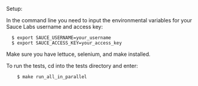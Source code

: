 
Setup:

In the command line you need to input the environmental variables for your Sauce Labs username and access key:

```
  $ export SAUCE_USERNAME=your_username
  $ export SAUCE_ACCESS_KEY=your_access_key
```

Make sure you have lettuce, selenium, and make installed. 

To run the tests, cd into the tests directory and enter:

```
	$ make run_all_in_parallel
```
